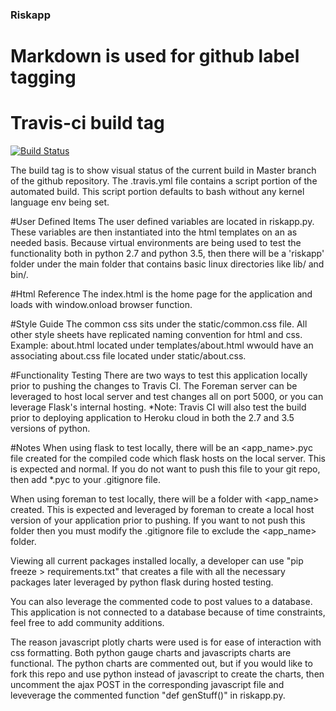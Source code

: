 ### Riskapp ###
# Markdown is used for github label tagging

# Travis-ci build tag
[![Build Status](https://travis-ci.org/tjaskot/riskapp.svg?branch=master)](https://travis-ci.org/tjaskot/riskapp)

The build tag is to show visual status of the current build in Master branch of the github repository. The .travis.yml file contains a script portion of the automated build. This script portion defaults to bash without any kernel language env being set.

#User Defined Items
The user defined variables are located in riskapp.py. These variables are then instantiated into the html templates on an as needed basis.
Because virtual environments are being used to test the functionality both in python 2.7 and python 3.5, then there will be a 'riskapp' folder under the main folder that contains basic linux directories like lib/ and bin/.

#Html Reference
The index.html is the home page for the application and loads with window.onload browser function.

#Style Guide
The common css sits under the static/common.css file. All other style sheets have replicated naming convention for html and css. Example: about.html located under templates/about.html wwould have an associating about.css file located under static/about.css.

#Functionality Testing
There are two ways to test this application locally prior to pushing the changes to Travis CI. The Foreman server can be leveraged to host local server and test changes all on port 5000, or you can leverage Flask's internal hosting.
*Note: Travis CI will also test the build prior to deploying application to Heroku cloud in both the 2.7 and 3.5 versions of python.

#Notes
When using flask to test locally, there will be an <app_name>.pyc file created for the compiled code which flask hosts on the local server. This is expected and normal. If you do not want to push this file to your git repo, then add *.pyc to your .gitignore file.

When using foreman to test locally, there will be a folder with <app_name> created. This is expected and leveraged by foreman to create a local host version of your application prior to pushing. If you want to not push this folder then you must modify the .gitignore file to exclude the <app_name> folder.

Viewing all current packages installed locally, a developer can use "pip freeze > requirements.txt" that creates a file with all the necessary packages later leveraged by python flask during hosted testing.

You can also leverage the commented code to post values to a database. This application is not connected to a database because of time constraints, feel free to add community additions.

The reason javascript plotly charts were used is for ease of interaction with css formatting. Both python gauge charts and javascripts charts are functional. The python charts are commented out, but if you would like to fork this repo and use python instead of javascript to create the charts, then uncomment the ajax POST in the corresponding javascript file and leveverage the commented function "def genStuff()" in riskapp.py. 
